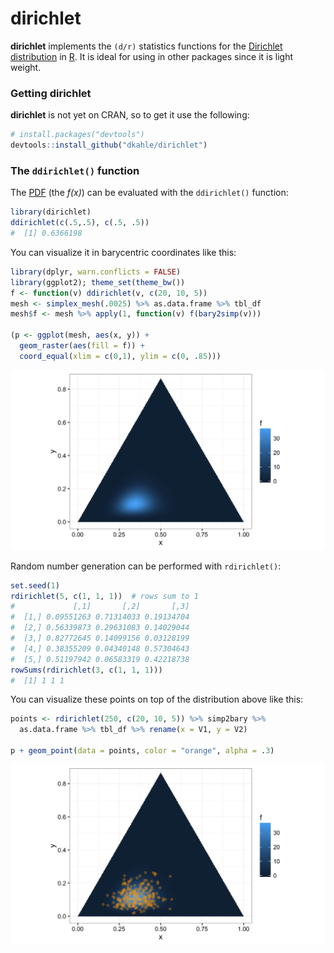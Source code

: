 <!-- README.md is generated from README.Rmd. Please edit that file -->
**dirichlet**
=============

**dirichlet** implements the `(d/r)` statistics functions for the [Dirichlet distribution](https://en.wikipedia.org/wiki/Dirichlet_distribution) in [R](http://cran.r-project.org). It is ideal for using in other packages since it is light weight.

### Getting **dirichlet**

<!-- There are two ways to get __chi__.  For the [CRAN version](https://cran.r-project.org/package=chi), use -->
<!-- ```{r, eval=FALSE} -->
<!-- install.packages("chi") -->
<!-- ``` -->
<!-- For the development version, use -->
**dirichlet** is not yet on CRAN, so to get it use the following:

``` r
# install.packages("devtools")
devtools::install_github("dkahle/dirichlet")
```

### The `ddirichlet()` function

The [PDF](https://en.wikipedia.org/wiki/Probability_density_function) (the *f(x)*) can be evaluated with the `ddirichlet()` function:

``` r
library(dirichlet)
ddirichlet(c(.5,.5), c(.5, .5))
#  [1] 0.6366198
```

You can visualize it in barycentric coordinates like this:

``` r
library(dplyr, warn.conflicts = FALSE)
library(ggplot2); theme_set(theme_bw())
f <- function(v) ddirichlet(v, c(20, 10, 5))
mesh <- simplex_mesh(.0025) %>% as.data.frame %>% tbl_df
mesh$f <- mesh %>% apply(1, function(v) f(bary2simp(v)))
  
(p <- ggplot(mesh, aes(x, y)) +
  geom_raster(aes(fill = f)) +
  coord_equal(xlim = c(0,1), ylim = c(0, .85)))
```

![](figures/README-unnamed-chunk-4-1.png)

Random number generation can be performed with `rdirichlet()`:

``` r
set.seed(1)
rdirichlet(5, c(1, 1, 1))  # rows sum to 1
#             [,1]       [,2]       [,3]
#  [1,] 0.09551263 0.71314033 0.19134704
#  [2,] 0.56339873 0.29631083 0.14029044
#  [3,] 0.82772645 0.14099156 0.03128199
#  [4,] 0.38355209 0.04340148 0.57304643
#  [5,] 0.51197942 0.06583319 0.42218738
rowSums(rdirichlet(3, c(1, 1, 1)))
#  [1] 1 1 1
```

You can visualize these points on top of the distribution above like this:

``` r
points <- rdirichlet(250, c(20, 10, 5)) %>% simp2bary %>% 
  as.data.frame %>% tbl_df %>% rename(x = V1, y = V2)

p + geom_point(data = points, color = "orange", alpha = .3)
```

![](figures/README-unnamed-chunk-6-1.png)
